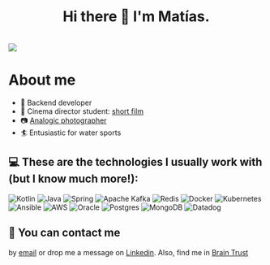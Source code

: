 <div align="center">
<h1 align="center"> Hi there 👋 I'm Matías. </h1>
</div>
<br>
<img src="https://i.imgur.com/hSCGkJI.jpeg">

# About me
- :floppy_disk: Backend developer
- 🎥 Cinema director student: [short film](https://www.youtube.com/watch?v=FhQOhYjJpig&t=1s&ab_channel=MatiasAgnolin)
- :camera: [Analogic photographer](https://www.instagram.com/matias.agnolin/)
- :surfer: Entusiastic for water sports

## 💻 These are the technologies I usually work with (but I know much more!):
![Kotlin](https://img.shields.io/badge/kotlin-%237F52FF.svg?style=flat-square&logo=kotlin&logoColor=white) 
![Java](https://img.shields.io/badge/java-%23ED8B00.svg?style=flat-square&logo=openjdk&logoColor=white)
![Spring](https://img.shields.io/badge/spring-%236DB33F.svg?style=flat-square&logo=spring&logoColor=white)
![Apache Kafka](https://img.shields.io/badge/Apache%20Kafka-000?style=flat-square&logo=apachekafka)
![Redis](https://img.shields.io/badge/redis-%23DD0031.svg?style=flat-square&logo=redis&logoColor=white)
![Docker](https://img.shields.io/badge/docker-%230db7ed.svg?style=flat-square&logo=docker&logoColor=white)
![Kubernetes](https://img.shields.io/badge/kubernetes-%23326ce5.svg?style=flat-square&logo=kubernetes&logoColor=white)
![Ansible](https://img.shields.io/badge/ansible-%231A1918.svg?style=flat-square&logo=ansible&logoColor=white)
![AWS](https://img.shields.io/badge/AWS-%23FF9900.svg?style=flat-square&logo=amazon-aws&logoColor=white)
![Oracle](https://img.shields.io/badge/Oracle-F80000?style=flat-square&logo=oracle&logoColor=white)
![Postgres](https://img.shields.io/badge/postgres-%23316192.svg?style=flat-square&logo=postgresql&logoColor=white)
![MongoDB](https://img.shields.io/badge/MongoDB-%234ea94b.svg?style=flat-square&logo=mongodb&logoColor=white)
![Datadog](https://img.shields.io/badge/datadog-%23632CA6.svg?style=flat-square&logo=datadog&logoColor=white)


## :email: You can contact me
by <a href="mailto:matiasagnolin@gmail.com">email</a> or drop me a message on <a href="https://www.linkedin.com/in/matiasagnolin/">Linkedin</a>. Also, find me in [Brain Trust](https://app.usebraintrust.com/talent/1220132/)
